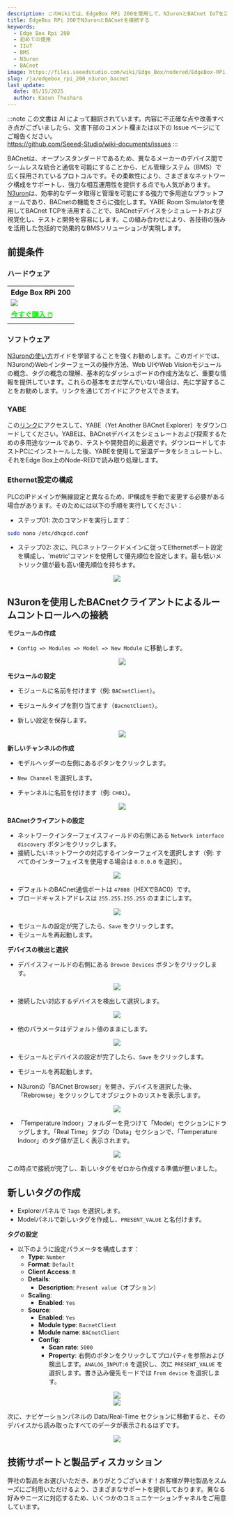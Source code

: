 ```yaml
---
description: このWikiでは、EdgeBox RPi 200を使用して、N3uronとBACnet IoTを活用したビル管理システム（BMS）を構築する方法を探ります。デバイスの統合とシミュレーションを学び、BMSソリューションを効果的に強化しましょう。
title: EdgeBox RPi 200でN3uronとBACnetを接続する
keywords:
  - Edge Box Rpi 200
  - 初めての使用
  - IIoT
  - BMS
  - N3uron
  - BACnet
image: https://files.seeedstudio.com/wiki/Edge_Box/nodered/EdgeBox-RPi-200-font.jpg
slug: /ja/edgebox_rpi_200_n3uron_bacnet
last_update:
  date: 05/15/2025
  author: Kasun Thushara
---
```

:::note
この文書は AI によって翻訳されています。内容に不正確な点や改善すべき点がございましたら、文書下部のコメント欄または以下の Issue ページにてご報告ください。  
https://github.com/Seeed-Studio/wiki-documents/issues
:::

BACnetは、オープンスタンダードであるため、異なるメーカーのデバイス間でシームレスな統合と通信を可能にすることから、ビル管理システム（BMS）で広く採用されているプロトコルです。その柔軟性により、さまざまなネットワーク構成をサポートし、強力な相互運用性を提供する点でも人気があります。[N3uron](https://n3uron.com/)は、効率的なデータ取得と管理を可能にする強力で多用途なプラットフォームであり、BACnetの機能をさらに強化します。YABE Room Simulatorを使用してBACnet TCPを活用することで、BACnetデバイスをシミュレートおよび視覚化し、テストと開発を容易にします。この組み合わせにより、各技術の強みを活用した包括的で効果的なBMSソリューションが実現します。

## 前提条件

### ハードウェア

<div class="table-center">
	<table class="table-nobg">
    <tr class="table-trnobg">
      <th class="table-trnobg">Edge Box RPi 200</th>
		</tr>
    <tr class="table-trnobg"></tr>
		<tr class="table-trnobg">
			<td class="table-trnobg"><div style={{textAlign:'center'}}><img src="https://media-cdn.seeedstudio.com/media/catalog/product/cache/bb49d3ec4ee05b6f018e93f896b8a25d/1/-/1-102991599_edgebox-rpi-200-first.jpg
" style={{width:300, height:'auto'}}/></div></td>
		</tr>
    <tr class="table-trnobg"></tr>
		<tr class="table-trnobg">
			<td class="table-trnobg"><div class="get_one_now_container" style={{textAlign: 'center'}}><a class="get_one_now_item" href="https://www.seeedstudio.com/EdgeBox-RPi-200-CM4104016-p-5486.html" target="_blank">
              <strong><span><font color={'FFFFFF'} size={"4"}> 今すぐ購入 🖱️</font></span></strong>
          </a></div></td>
        </tr>
    </table>
    </div>

### ソフトウェア

[N3uronの使い方](https://wiki.seeedstudio.com/ja/Edgebox-rpi-200-n3uron/)ガイドを学習することを強くお勧めします。このガイドでは、N3uronのWebインターフェースの操作方法、Web UIやWeb Visionモジュールの概念、タグの概念の理解、基本的なダッシュボードの作成方法など、重要な情報を提供しています。これらの基本をまだ学んでいない場合は、先に学習することをお勧めします。リンクを通じてガイドにアクセスできます。

### YABE

この[リンク](https://sourceforge.net/projects/yetanotherbacnetexplorer/)にアクセスして、YABE（Yet Another BACnet Explorer）をダウンロードしてください。YABEは、BACnetデバイスをシミュレートおよび探索するための多用途なツールであり、テストや開発目的に最適です。ダウンロードしてホストPCにインストールした後、YABEを使用して室温データをシミュレートし、それをEdge Box上のNode-REDで読み取り処理します。

### Ethernet設定の構成

PLCのIPドメインが無線設定と異なるため、IP構成を手動で変更する必要がある場合があります。そのためには以下の手順を実行してください：
- ステップ01: 次のコマンドを実行します：

```sh
sudo nano /etc/dhcpcd.conf
```

- ステップ02: 次に、PLCネットワークドメインに従ってEthernetポート設定を構成し、'metric'コマンドを使用して優先順位を設定します。最も低いメトリック値が最も高い優先順位を持ちます。

<center><img width={600} src="https://files.seeedstudio.com/wiki/Edge_Box/N3uron-mqtt-modbus/ipconfig.PNG" /></center>

## N3uronを使用したBACnetクライアントによるルームコントロールへの接続

**モジュールの作成**
- `Config => Modules => Model => New Module` に移動します。

  <center><img width={600} src="https://files.seeedstudio.com/wiki/Edge_Box/N3uron_bacnet/Module.PNG" /></center>

**モジュールの設定**
- モジュールに名前を付けます（例: `BACnetClient`）。
- モジュールタイプを割り当てます（`BacnetClient`）。
- 新しい設定を保存します。

  <center><img width={600} src="https://files.seeedstudio.com/wiki/Edge_Box/N3uron_bacnet/bacnetmodule.PNG" /></center>

**新しいチャンネルの作成**
- モデルヘッダーの左側にあるボタンをクリックします。
- `New Channel` を選択します。
- チャンネルに名前を付けます（例: `CH01`）。

  <center><img width={600} src="https://files.seeedstudio.com/wiki/Edge_Box/N3uron_bacnet/channeladd.PNG" /></center>

**BACnetクライアントの設定**
- ネットワークインターフェイスフィールドの右側にある `Network interface discovery` ボタンをクリックします。
- 接続したいネットワークの対応するインターフェイスを選択します（例: すべてのインターフェイスを使用する場合は `0.0.0.0` を選択）。

 <center><img width={600} src="https://files.seeedstudio.com/wiki/Edge_Box/N3uron_bacnet/networkad.PNG" /></center>

- デフォルトのBACnet通信ポートは `47808`（HEXでBAC0）です。
- ブロードキャストアドレスは `255.255.255.255` のままにします。

 <center><img width={600} src="https://files.seeedstudio.com/wiki/Edge_Box/N3uron_bacnet/CH1.PNG" /></center>

- モジュールの設定が完了したら、`Save` をクリックします。
- モジュールを再起動します。

**デバイスの検出と選択**
- デバイスフィールドの右側にある `Browse Devices` ボタンをクリックします。

 <center><img width={600} src="https://files.seeedstudio.com/wiki/Edge_Box/N3uron_bacnet/browsedevice.PNG" /></center>

- 接続したい対応するデバイスを検出して選択します。

 <center><img width={600} src="https://files.seeedstudio.com/wiki/Edge_Box/N3uron_bacnet/searcheddevices.PNG" /></center>

- 他のパラメータはデフォルト値のままにします。

 <center><img width={600} src="https://files.seeedstudio.com/wiki/Edge_Box/N3uron_bacnet/room_1.PNG" /></center>

- モジュールとデバイスの設定が完了したら、`Save` をクリックします。
- モジュールを再起動します。

- N3uronの「BACnet Browser」を開き、デバイスを選択した後、「Rebrowse」をクリックしてオブジェクトのリストを表示します。

 <center><img width={600} src="https://files.seeedstudio.com/wiki/Edge_Box/N3uron_bacnet/browser.PNG" /></center>

- 「Temperature Indoor」フォルダーを見つけて「Model」セクションにドラッグします。「Real Time」タブの「Data」セクションで、「Temperature Indoor」のタグ値が正しく表示されます。

 <center><img width={600} src="https://files.seeedstudio.com/wiki/Edge_Box/N3uron_bacnet/drag.gif" /></center>

この時点で接続が完了し、新しいタグをゼロから作成する準備が整いました。

## 新しいタグの作成
- Explorerパネルで `Tags` を選択します。
- Modelパネルで新しいタグを作成し、`PRESENT_VALUE` と名付けます。

**タグの設定**

- 以下のように設定パラメータを構成します：
  - **Type**: `Number`
  - **Format**: `Default`
  - **Client Access**: `R`
  - **Details**:
    - **Description**: `Present value`（オプション）
  - **Scaling**:
    - **Enabled**: `Yes`
  - **Source**:
    - **Enabled**: `Yes`
    - **Module type**: `BacnetClient`
    - **Module name**: `BACnetClient`
    - **Config**:
      - **Scan rate**: `5000`
      - **Property**: 右側のボタンをクリックしてプロパティを参照および検出します。`ANALOG_INPUT:0` を選択し、次に `PRESENT_VALUE` を選択します。書き込み優先モードでは `From device` を選択します。

<center><img width={600} src="https://files.seeedstudio.com/wiki/Edge_Box/N3uron_bacnet/tag-config.PNG" /></center>

<center><img width={600} src="https://files.seeedstudio.com/wiki/Edge_Box/N3uron_bacnet/search-tag.png" /></center>

次に、ナビゲーションパネルの Data/Real-Time セクションに移動すると、そのデバイスから読み取ったすべてのデータが表示されるはずです。

<center><img width={600} src="https://files.seeedstudio.com/wiki/Edge_Box/N3uron_bacnet/realtime.png" /></center>

## 技術サポートと製品ディスカッション

弊社の製品をお選びいただき、ありがとうございます！お客様が弊社製品をスムーズにご利用いただけるよう、さまざまなサポートを提供しております。異なる好みやニーズに対応するため、いくつかのコミュニケーションチャネルをご用意しています。

<div class="button_tech_support_container">
<a href="https://forum.seeedstudio.com/" class="button_forum"></a> 
<a href="https://www.seeedstudio.com/contacts" class="button_email"></a>
</div>

<div class="button_tech_support_container">
<a href="https://discord.gg/eWkprNDMU7" class="button_discord"></a> 
<a href="https://github.com/Seeed-Studio/wiki-documents/discussions/69" class="button_discussion"></a>
</div>